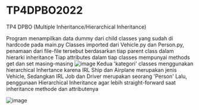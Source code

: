 # TP4DPBO2022
TP4 DPBO (Multiple Inheritance/Hierarchical Inheritance)

Program menampilkan data dummy dari child classes yang sudah di hardcode pada main.py
Classes imported dari Vehicle.py dan Person.py, penamaan dari file-file tersebut berdasarkan tiap parent class dalam hierarki inheritance
Tiap attributes dalam tiap classes mempunyai methods get dan set masing-masing
![image](https://user-images.githubusercontent.com/82450154/156932679-1ce32e2f-0802-4b85-8de8-2cb0fe129475.png)
Kedua 'kategori' classes menggunakan hierarchical Inhertance karena IRL Ship dan Airplane merupakan jenis Vehicle, Sedangkan IRL Job dan Driver merupakan seorang 'Person'
Lalu, penggunaan Hierarchical Inheritance agar lebih straight-forward saat inheritance methode dan attributenya 

![image](https://user-images.githubusercontent.com/82450154/156932459-e0707c48-7859-47be-8edf-98bb55a3d96b.png)
